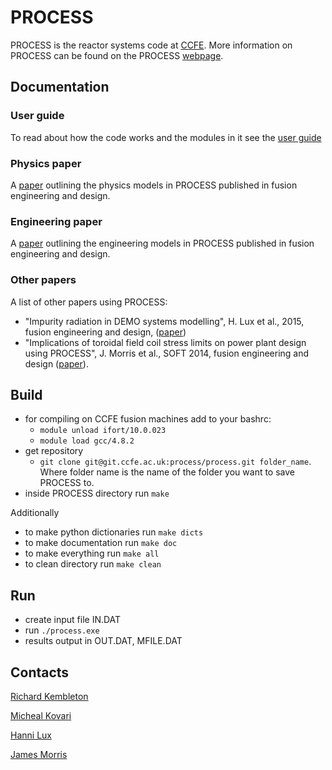 # PROCESS

PROCESS is the reactor systems code at [CCFE](www.ccfe.ac.uk). More information on PROCESS
can be found on the PROCESS [webpage](http://www.ccfe.ac.uk/powerplants.aspx).

## Documentation

### User guide
To read about how the code works and the modules in it see the
[user guide](http://www.ccfe.ac.uk/assets/Documents/Other/process.pdf)

### Physics paper

A [paper](http://www.sciencedirect.com/science/article/pii/S0920379614005961)
outlining the physics models in PROCESS published in fusion engineering and design.

### Engineering paper

A [paper](http://www.euro-fusionscipub.org/wp-content/uploads/2015/08/WPPMIPR1505.pdf)
outlining the engineering models in PROCESS published in fusion engineering and design.

### Other papers

A list of other papers using PROCESS:

- "Impurity radiation in DEMO systems modelling", H. Lux et al., 2015, fusion engineering and
design, ([paper](http://www.sciencedirect.com/science/article/pii/S0920379615302891))
- "Implications of toroidal field coil stress limits on power plant design using PROCESS", J. Morris et al.,
SOFT 2014, fusion engineering and design ([paper](http://www.sciencedirect.com/science/article/pii/S0920379615301290)).


## Build

- for compiling on CCFE fusion machines add to your bashrc:
    - `module unload ifort/10.0.023`
    - `module load gcc/4.8.2`
- get repository
    - `git clone git@git.ccfe.ac.uk:process/process.git folder_name`. Where folder name
    is the name of the folder you want to save PROCESS to.
- inside PROCESS directory run `make`

Additionally

- to make python dictionaries run `make dicts`
- to make documentation run `make doc`
- to make everything run `make all`
- to clean directory run `make clean`

## Run

- create input file IN.DAT
- run `./process.exe`
- results output in OUT.DAT, MFILE.DAT

## Contacts

[Richard Kembleton](richard.kembleton@ccfe.ac.uk)

[Micheal Kovari](michael.kovari@ccfe.ac.uk)

[Hanni Lux](Hanni.lux@ccfe.ac.uk)

[James Morris](james.morris2@ccfe.ac.uk)
